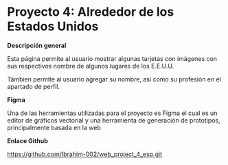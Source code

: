 # Proyecto 4: Alrededor de los Estados Unidos

**Descripción general**

Esta página permite al usuario mostrar algunas tarjetas con imágenes con sus respectivos nombre de algunos lugares de los E.E.U.U.

Támbien permite al usuario agregar su nombre, así como su profesión en el apartado de perfil.

**Figma**

Una de las herramientas utilizadas para el proyecto es Figma el cual es un editor de gráficos vectorial y una herramienta de generación de prototipos, principalmente basada en la web

**Enlace Github**

https://github.com/Ibrahim-002/web_project_4_esp.git

